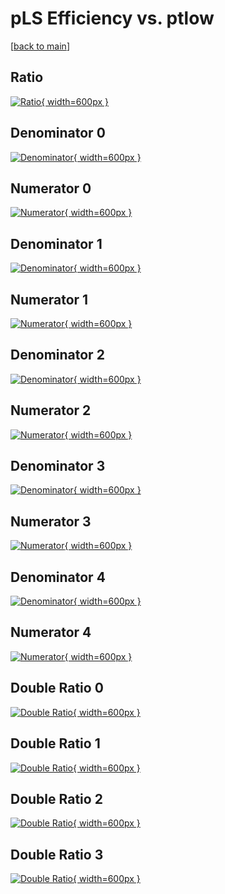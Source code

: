 # pLS Efficiency vs. ptlow

[[back to main](./)]



## Ratio

[![Ratio](../mtv/var/pLS_xtr_321_-1_eff_ptlow.png){ width=600px }](../mtv/var/pLS_xtr_321_-1_eff_ptlow.pdf)

## Denominator 0

[![Denominator](../mtv/den/pLS_xtr_321_-1_eff_ptlow_den0.png){ width=600px }](../mtv/den/pLS_xtr_321_-1_eff_ptlow_den0.pdf)

## Numerator 0

[![Numerator](../mtv/num/pLS_xtr_321_-1_eff_ptlow_num0.png){ width=600px }](../mtv/num/pLS_xtr_321_-1_eff_ptlow_num0.pdf)

## Denominator 1

[![Denominator](../mtv/den/pLS_xtr_321_-1_eff_ptlow_den1.png){ width=600px }](../mtv/den/pLS_xtr_321_-1_eff_ptlow_den1.pdf)

## Numerator 1

[![Numerator](../mtv/num/pLS_xtr_321_-1_eff_ptlow_num1.png){ width=600px }](../mtv/num/pLS_xtr_321_-1_eff_ptlow_num1.pdf)

## Denominator 2

[![Denominator](../mtv/den/pLS_xtr_321_-1_eff_ptlow_den2.png){ width=600px }](../mtv/den/pLS_xtr_321_-1_eff_ptlow_den2.pdf)

## Numerator 2

[![Numerator](../mtv/num/pLS_xtr_321_-1_eff_ptlow_num2.png){ width=600px }](../mtv/num/pLS_xtr_321_-1_eff_ptlow_num2.pdf)

## Denominator 3

[![Denominator](../mtv/den/pLS_xtr_321_-1_eff_ptlow_den3.png){ width=600px }](../mtv/den/pLS_xtr_321_-1_eff_ptlow_den3.pdf)

## Numerator 3

[![Numerator](../mtv/num/pLS_xtr_321_-1_eff_ptlow_num3.png){ width=600px }](../mtv/num/pLS_xtr_321_-1_eff_ptlow_num3.pdf)

## Denominator 4

[![Denominator](../mtv/den/pLS_xtr_321_-1_eff_ptlow_den4.png){ width=600px }](../mtv/den/pLS_xtr_321_-1_eff_ptlow_den4.pdf)

## Numerator 4

[![Numerator](../mtv/num/pLS_xtr_321_-1_eff_ptlow_num4.png){ width=600px }](../mtv/num/pLS_xtr_321_-1_eff_ptlow_num4.pdf)

## Double Ratio 0

[![Double Ratio](../mtv/ratio/pLS_xtr_321_-1_eff_ptlow_ratio0.png){ width=600px }](../mtv/ratio/pLS_xtr_321_-1_eff_ptlow_ratio0.pdf)

## Double Ratio 1

[![Double Ratio](../mtv/ratio/pLS_xtr_321_-1_eff_ptlow_ratio1.png){ width=600px }](../mtv/ratio/pLS_xtr_321_-1_eff_ptlow_ratio1.pdf)

## Double Ratio 2

[![Double Ratio](../mtv/ratio/pLS_xtr_321_-1_eff_ptlow_ratio2.png){ width=600px }](../mtv/ratio/pLS_xtr_321_-1_eff_ptlow_ratio2.pdf)

## Double Ratio 3

[![Double Ratio](../mtv/ratio/pLS_xtr_321_-1_eff_ptlow_ratio3.png){ width=600px }](../mtv/ratio/pLS_xtr_321_-1_eff_ptlow_ratio3.pdf)

